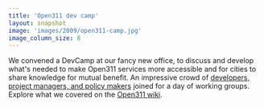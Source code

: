 ```yaml
---
title: 'Open311 dev camp'
layout: snapshot
image: 'images/2009/open311-camp.jpg'
image_column_size: 8
---
```


We convened a DevCamp at our fancy new office, to discuss and develop what's needed to make Open311 services more accessible and for cities to share knowledge for mutual benefit. An impressive crowd of <a href="http://www.eventbrite.com/e/open311-devcamp-tickets-434686158">developers, project managers, and policy makers</a> joined for a day of working groups. Explore what we covered on the <a href="http://wiki.open311.org/Open311DevCamp/">Open311 wiki</a>.

<!-- TODO more pics https://www.flickr.com/photos/philaestheta/sets/72157629913684450/ -->